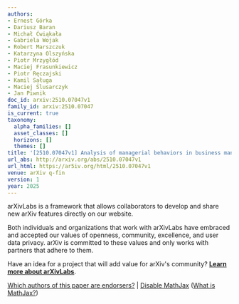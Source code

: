 ```yaml
---
authors:
- Ernest Górka
- Dariusz Baran
- Michał Ćwiąkała
- Gabriela Wojak
- Robert Marszczuk
- Katarzyna Olszyńska
- Piotr Mrzygłód
- Maciej Frasunkiewicz
- Piotr Ręczajski
- Kamil Saługa
- Maciej Ślusarczyk
- Jan Piwnik
doc_id: arxiv:2510.07047v1
family_id: arxiv:2510.07047
is_current: true
taxonomy:
  alpha_families: []
  asset_classes: []
  horizons: []
  themes: []
title: '[2510.07047v1] Analysis of managerial behaviors in business management'
url_abs: http://arxiv.org/abs/2510.07047v1
url_html: https://ar5iv.org/html/2510.07047v1
venue: arXiv q-fin
version: 1
year: 2025
---
```



arXivLabs is a framework that allows collaborators to develop and share new arXiv features directly on our website.

Both individuals and organizations that work with arXivLabs have embraced and accepted our values of openness, community, excellence, and user data privacy. arXiv is committed to these values and only works with partners that adhere to them.

Have an idea for a project that will add value for arXiv's community? [**Learn more about arXivLabs**](https://info.arxiv.org/labs/index.html).

[Which authors of this paper are endorsers?](/auth/show-endorsers/2510.07047) |
[Disable MathJax](javascript:setMathjaxCookie()) ([What is MathJax?](https://info.arxiv.org/help/mathjax.html))